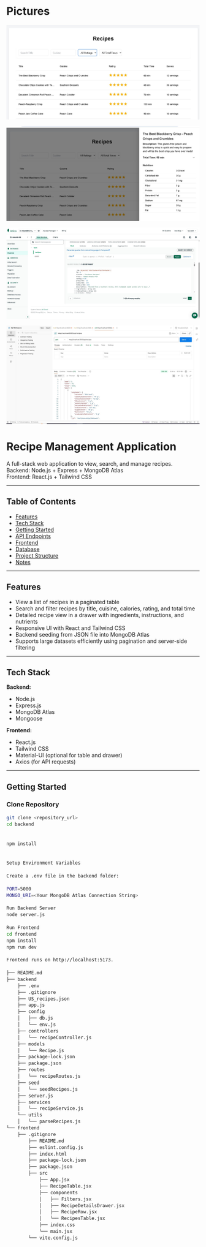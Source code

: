 
# Pictures

![Home Page](./screenshots/Capture1.JPG)

![Filter](./screenshots/Capture2.JPG)

![Recipe Details](./screenshots/Capture3.JPG)

![Add Recipe](./screenshots/Capture4.JPG)

# Recipe Management Application

A full-stack web application to view, search, and manage recipes.  
Backend: Node.js + Express + MongoDB Atlas  
Frontend: React.js + Tailwind CSS  

---

## Table of Contents

- [Features](#features)  
- [Tech Stack](#tech-stack)  
- [Getting Started](#getting-started)  
- [API Endpoints](#api-endpoints)  
- [Frontend](#frontend)  
- [Database](#database)  
- [Project Structure](#project-structure)  
- [Notes](#notes)

---

## Features

- View a list of recipes in a paginated table
- Search and filter recipes by title, cuisine, calories, rating, and total time
- Detailed recipe view in a drawer with ingredients, instructions, and nutrients
- Responsive UI with React and Tailwind CSS
- Backend seeding from JSON file into MongoDB Atlas
- Supports large datasets efficiently using pagination and server-side filtering

---

## Tech Stack

**Backend:**  
- Node.js  
- Express.js  
- MongoDB Atlas  
- Mongoose  

**Frontend:**  
- React.js  
- Tailwind CSS  
- Material-UI (optional for table and drawer)  
- Axios (for API requests)  

---

## Getting Started

### Clone Repository
```bash
git clone <repository_url>
cd backend


npm install


Setup Environment Variables

Create a .env file in the backend folder:

PORT=5000
MONGO_URI=<Your MongoDB Atlas Connection String>

Run Backend Server
node server.js

Run Frontend
cd frontend
npm install
npm run dev

Frontend runs on http://localhost:5173.

├── README.md
├── backend
    ├── .env
    ├── .gitignore
    ├── US_recipes.json
    ├── app.js
    ├── config
    │   ├── db.js
    │   └── env.js
    ├── controllers
    │   └── recipeController.js
    ├── models
    │   └── Recipe.js
    ├── package-lock.json
    ├── package.json
    ├── routes
    │   └── recipeRoutes.js
    ├── seed
    │   └── seedRecipes.js
    ├── server.js
    ├── services
    │   └── recipeService.js
    └── utils
    │   └── parseRecipes.js
└── frontend
    ├── .gitignore
        ├── README.md
        ├── eslint.config.js
        ├── index.html
        ├── package-lock.json
        ├── package.json
        ├── src
            ├── App.jsx
            ├── RecipeTable.jsx
            ├── components
            │   ├── Filters.jsx
            │   ├── RecipeDetailsDrawer.jsx
            │   ├── RecipeRow.jsx
            │   └── RecipesTable.jsx
            ├── index.css
            └── main.jsx
        └── vite.config.js




